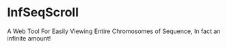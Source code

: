 InfSeqScroll
============

A Web Tool For Easily Viewing Entire Chromosomes of Sequence, In fact
an infinite amount!
